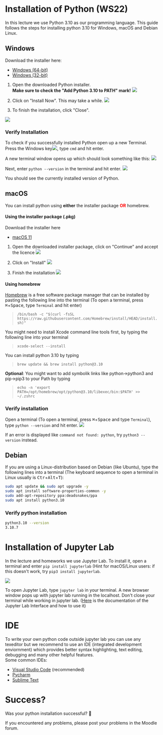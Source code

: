 # Installation of Python (WS22)

In this lecture we use Python 3.10 as our programming language. This guide follows the steps for installing python 3.10 for Windows, macOS and Debian Linux. 


## Windows

Download the installer here:
* [Windows (64-bit)](https://www.python.org/ftp/python/3.10.7/python-3.10.7-amd64.exe)
* [Windows (32-bit)](https://www.python.org/ftp/python/3.10.7/python-3.10.7.exe)


1. Open the downloaded Python installer.   
**Make sure to check the "Add Python 3.10 to PATH" mark!**
![](images/qfydlwD.png)

2. Click on "Install Now". This may take a while.
![](images/Osksm4e.png)

3. To finish the installation, click "Close".

![](images/pViS2Ix.png)



### Verify Installation
To check if you successfully installed Python open up a new Terminal. Press the Windows key<kbd>![](images/T0oPO.png)</kbd>, type `cmd` and hit enter. 

A new terminal window opens up which should look something like this:
![](images/TJl9DoU.png)

Next, enter ``python --version`` in the terminal and hit enter.
![](images/A3fHfcS.png)

You should see the currently installed version of Python.

## macOS
You can install python using **either** the installer package <span style="color:red">**OR**</span> homebrew.
#### Using the installer package (.pkg)
Download the installer here
* [macOS 11](https://www.python.org/ftp/python/3.10.7/python-3.10.7-macos11.pkg)

1. Open the downloaded installer package, click on "Continue" and accept the licence
![](images/N3Jl0Xt.png)

2. Click on "Install"
![](images/61IlQ5m.png)


3. Finish the installation
![](images/zssbEvy.png)


#### Using homebrew
[Homebrew](https://brew.sh) is a free software package manager that can be installed by pasting the following line into the terminal (To open a terminal, press <kbd>&#8984;</kbd>+<kbd>Space</kbd>, type `Terminal` and hit enter)

>``/bin/bash -c "$(curl -fsSL https://raw.githubusercontent.com/Homebrew/install/HEAD/install.sh)"``

You might need to install Xcode command line tools first, by typing the following line into your terminal
>``xcode-select --install``

You can install python 3.10 by typing
>``brew update && brew install python@3.10``

**Optional**: You might want to add symbolik links like python->python3 and pip->pip3 to your Path by typing


> ``echo -n 'export PATH=/opt/homebrew/opt/python@3.10/libexec/bin:$PATH' >> ~/.zshrc``
### Verify installation
Open a terminal (To open a terminal, press <kbd>&#8984;</kbd>+<kbd>Space</kbd> and type `Terminal`), type `python --version` and hit enter.
![](images/OvUU05Y.png)

If an error is displayed like `command not found: python`, try `python3 --version` instead.
## Debian
If you are using a Linux-distribution based on Debian (like Ubuntu), type the following lines into a terminal (The keyboard sequence to open a terminal in Linux usually is <kbd>Ctr</kbd>+<kbd>Alt</kbd>+<kbd>T</kbd>):
```bash
sudo apt update && sudo apt upgrade -y
sudo apt install software-properties-common -y
sudo add-apt-repository ppa:deadsnakes/ppa
sudo apt install python3.10
```


### Verify python installation
```bash
python3.10 --version
3.10.7
```
# Installation of Jupyter Lab

In the lecture and homeworks we use Jupyter Lab. To install it, open a terminal and enter ``pip install jupyterlab`` (Hint for macOS/Linux users: if this doesn't work, try ``pip3 install jupyterlab``. 

![](https://i.imgur.com/yOIycMj.png)

To open Jupyter Lab, type ``jupyter lab`` in your terminal. A new browser window pops up with jupyter lab running in the localhost. Don't close your terminal while working in jupyter lab. ([Here](https://jupyterlab.readthedocs.io/en/latest/user/interface.html) is the documentation of the Jupyter Lab Interface and how to use it)

# IDE
To write your own python code outside jupyter lab you can use any texeditor but we recommend to use an IDE (integrated development enviornment) which provides better syntax highlighting, text editing, debugging and many other helpful features.  
Some common IDEs:
* [Visual Studio Code](https://code.visualstudio.com/) (recommended)
* [Pycharm](https://www.jetbrains.com/de-de/pycharm/)
* [Sublime Text](https://www.sublimetext.com/)


# Success?

Was your python installation successful? 🐍

If you encountered any problems, please post your problems in the Moodle forum.


